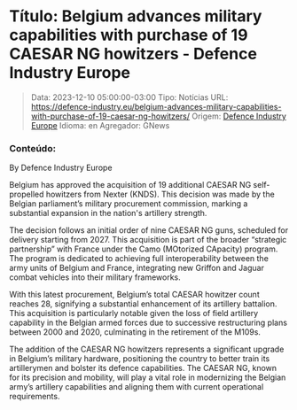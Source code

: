 # Título: Belgium advances military capabilities with purchase of 19 CAESAR NG howitzers - Defence Industry Europe

>Data: 2023-12-10 05:00:00-03:00
>Tipo: Notícias
>URL: https://defence-industry.eu/belgium-advances-military-capabilities-with-purchase-of-19-caesar-ng-howitzers/
>Origem: [Defence Industry Europe](https://defence-industry.eu)
>Idioma: en
>Agregador: GNews

### Conteúdo:

By Defence Industry Europe

Belgium has approved the acquisition of 19 additional CAESAR NG self-propelled howitzers from Nexter (KNDS). This decision was made by the Belgian parliament’s military procurement commission, marking a substantial expansion in the nation's artillery strength.

The decision follows an initial order of nine CAESAR NG guns, scheduled for delivery starting from 2027. This acquisition is part of the broader “strategic partnership” with France under the Camo (MOtorized CApacity) program. The program is dedicated to achieving full interoperability between the army units of Belgium and France, integrating new Griffon and Jaguar combat vehicles into their military frameworks.

With this latest procurement, Belgium’s total CAESAR howitzer count reaches 28, signifying a substantial enhancement of its artillery battalion. This acquisition is particularly notable given the loss of field artillery capability in the Belgian armed forces due to successive restructuring plans between 2000 and 2020, culminating in the retirement of the M109s.

The addition of the CAESAR NG howitzers represents a significant upgrade in Belgium’s military hardware, positioning the country to better train its artillerymen and bolster its defence capabilities. The CAESAR NG, known for its precision and mobility, will play a vital role in modernizing the Belgian army’s artillery capabilities and aligning them with current operational requirements.
